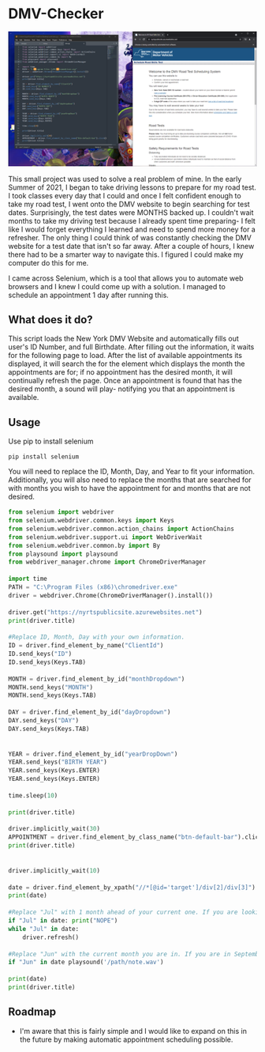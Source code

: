 # DMV-Checker

![alt text](https://github.com/francosae/DMV-Checker/blob/main/webpage.PNG)

This small project was used to solve a real problem of mine. In the early Summer of 2021, I began to take driving lessons to prepare for my road test. I took classes every day that I could and once I felt confident enough to take my road test, I went onto the DMV website to begin searching for test dates. Surprisingly, the test dates were MONTHS backed up. I couldn't wait months to take my driving test because I already spent time preparing- I felt like I would forget everything I learned and need to spend more money for a refresher. The only thing I could think of was constantly checking the DMV website for a test date that isn't so far away. After a couple of hours, I knew there had to be a smarter way to navigate this. I figured I could make my computer do this for me.

I came across Selenium, which is a tool that allows you to automate web browsers and I knew I could come up with a solution. I managed to schedule an appointment 1 day after running this.

## What does it do?

This script loads the New York DMV Website and automatically fills out user's ID Number, and full Birthdate. After filling out the information, it waits for the following page to load. After the list of available appointments its displayed, it will search the for the element which displays the month the appointments are for; if no appointment has the desired month, it will continually refresh the page. Once an appointment is found that has the desired month, a sound will play- notifying you that an appointment is available. 


## Usage
Use pip to install selenium
```
pip install selenium
```

You will need to replace the ID, Month, Day, and Year to fit your information. Additionally, you will also need to replace the months that are searched for with months you wish to have the appointment for and months that are not desired.
```python
from selenium import webdriver
from selenium.webdriver.common.keys import Keys
from selenium.webdriver.common.action_chains import ActionChains
from selenium.webdriver.support.ui import WebDriverWait
from selenium.webdriver.common.by import By
from playsound import playsound
from webdriver_manager.chrome import ChromeDriverManager

import time
PATH = "C:\Program Files (x86)\chromedriver.exe"
driver = webdriver.Chrome(ChromeDriverManager().install())

driver.get("https://nyrtspublicsite.azurewebsites.net")
print(driver.title)

#Replace ID, Month, Day with your own information.
ID = driver.find_element_by_name("ClientId")
ID.send_keys("ID")
ID.send_keys(Keys.TAB)

MONTH = driver.find_element_by_id("monthDropdown")
MONTH.send_keys("MONTH")
MONTH.send_keys(Keys.TAB)

DAY = driver.find_element_by_id("dayDropdown")
DAY.send_keys("DAY")
DAY.send_keys(Keys.TAB)


YEAR = driver.find_element_by_id("yearDropDown")
YEAR.send_keys("BIRTH YEAR")
YEAR.send_keys(Keys.ENTER)
YEAR.send_keys(Keys.ENTER)

time.sleep(10)

print(driver.title)

driver.implicitly_wait(30)
APPOINTMENT = driver.find_element_by_class_name("btn-default-bar").click()
print(driver.title)


driver.implicitly_wait(10)

date = driver.find_element_by_xpath("//*[@id='target']/div[2]/div[3]").text
print(date)

#Replace "Jul" with 1 month ahead of your current one. If you are looking for appointments in September put "Oct" for October.
if "Jul" in date: print("NOPE")
while "Jul" in date:
    driver.refresh()

#Replace "Jun" with the current month you are in. If you are in September, put "Sep"
if "Jun" in date playsound('/path/note.wav')
    
print(date)
print(driver.title)
```

## Roadmap

- I'm aware that this is fairly simple and I would like to expand on this in the future by making automatic appointment scheduling possible.
